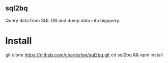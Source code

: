 sql2bq
---

Query data from SQL DB and dump data into bigquery.

# Install

git clone https://github.com/charlesfan/sql2bq.git
cd sql2bq && npm install
